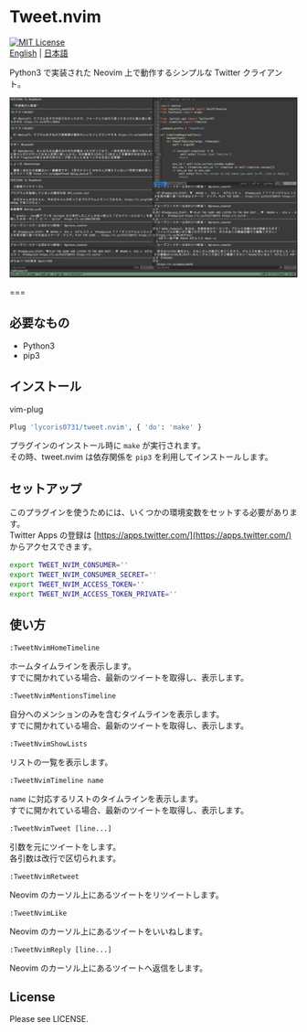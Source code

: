 # Tweet.nvim
[![MIT License](http://img.shields.io/badge/license-MIT-blue.svg?style=flat)](LICENSE)  
[English](./README.md) | [日本語](./README-ja.md)  

Python3 で実装された Neovim 上で動作するシンプルな Twitter クライアント。  

![](./res/screen_shot.png)  

===

## 必要なもの
- Python3
- pip3

## インストール
vim-plug
``` sh
Plug 'lycoris0731/tweet.nvim', { 'do': 'make' }
```

プラグインのインストール時に `make` が実行されます。  
その時、tweet.nvim は依存関係を `pip3` を利用してインストールします。  

## セットアップ
このプラグインを使うためには、いくつかの環境変数をセットする必要があります。  
Twitter Apps の登録は [https://apps.twitter.com/](https://apps.twitter.com/) からアクセスできます。  
``` sh
export TWEET_NVIM_CONSUMER=''
export TWEET_NVIM_CONSUMER_SECRET=''
export TWEET_NVIM_ACCESS_TOKEN=''
export TWEET_NVIM_ACCESS_TOKEN_PRIVATE=''
```

## 使い方
```
:TweetNvimHomeTimeline
```
ホームタイムラインを表示します。  
すでに開かれている場合、最新のツイートを取得し、表示します。  

```
:TweetNvimMentionsTimeline
```
自分へのメンションのみを含むタイムラインを表示します。  
すでに開かれている場合、最新のツイートを取得し、表示します。  

```
:TweetNvimShowLists
```
リストの一覧を表示します。  

```
:TweetNvimTimeline name
```
`name` に対応するリストのタイムラインを表示します。  
すでに開かれている場合、最新のツイートを取得し、表示します。  

``` 
:TweetNvimTweet [line...]
```
引数を元にツイートをします。  
各引数は改行で区切られます。  

```
:TweetNvimRetweet 
```
Neovim のカーソル上にあるツイートをリツイートします。  

```
:TweetNvimLike
```
Neovim のカーソル上にあるツイートをいいねします。

```
:TweetNvimReply [line...]
```
Neovim のカーソル上にあるツイートへ返信をします。

## License
Please see LICENSE.

